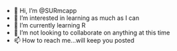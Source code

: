 - 👋 Hi, I’m @SURmcapp
- 👀 I’m interested in learning as much as I can
- 🌱 I’m currently learning R
- 💞️ I’m not looking to collaborate on anything at this time 
- 📫 How to reach me...will keep you posted

<!---
SURmcapp/SURmcapp is a ✨ special ✨ repository because its `README.md` (this file) appears on your GitHub profile.
You can click the Preview link to take a look at your changes.
--->
